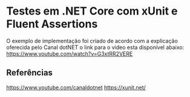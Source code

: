# Testes em .NET Core  com xUnit e Fluent Assertions
O exemplo de implementação foi criado de acordo com a explicação oferecida pelo 
Canal dotNET o link para o video esta disponível abaixo:
https://www.youtube.com/watch?v=G3xtRR2VERE

## Referências

https://www.youtube.com/canaldotnet
https://xunit.net/
